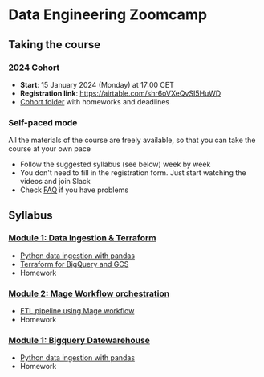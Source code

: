 # Data Engineering Zoomcamp

## Taking the course

### 2024 Cohort

* **Start**: 15 January 2024 (Monday) at 17:00 CET
* **Registration link**: https://airtable.com/shr6oVXeQvSI5HuWD
* [Cohort folder](https://github.com/DataTalksClub/data-engineering-zoomcamp/tree/main/cohorts/2024) with homeworks and deadlines

### Self-paced mode

All the materials of the course are freely available, so that you
can take the course at your own pace

* Follow the suggested syllabus (see below) week by week
* You don't need to fill in the registration form. Just start watching the videos and join Slack
* Check [FAQ](https://docs.google.com/document/d/19bnYs80DwuUimHM65UV3sylsCn2j1vziPOwzBwQrebw/edit?usp=sharing) if you have problems


## Syllabus 

### [Module 1: Data Ingestion & Terraform](01_docker_terraform)
* [Python data ingestion with pandas](01_docker_terraform/1_docker_postgres/)
* [Terraform for BigQuery and GCS](01_docker_terraform/1_terraform_gcp)
* Homework

### [Module 2: Mage Workflow orchestration](02_workflow_orchestration)
* [ETL pipeline using Mage workflow](02_magic_zoomcamp)
* Homework

### [Module 1: Bigquery Datewarehouse](03_data_warehouse)
* [Python data ingestion with pandas](03_data_warehouse)
* Homework